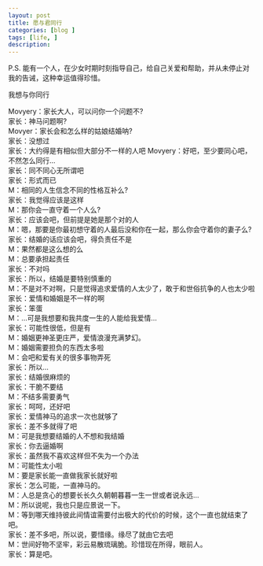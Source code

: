 ```yaml
---
layout: post
title: 愿与君同行
categories: [blog ]
tags: [life, ]
description: 
---
```




P.S. 能有一个人，在少女时期时刻指导自己，给自己关爱和帮助，并从未停止对我的告诫，这种幸运值得珍惜。


我想与你同行

Movyery：家长大人，可以问你一个问题不?   
家长：神马问题啊?   
Movyer：家长会和怎么样的姑娘结婚呐?   
家长：没想过  
家长：大约得是有相似但大部分不一样的人吧
Movyery：好吧，至少要同心吧，不然怎么同行…  
家长：同不同心无所谓吧  
家长：形式而已  
M：相同的人生信念不同的性格互补么?    
家长：我觉得应该是这样  
M：那你会一直守着一个人么?   
家长：应该会吧，但前提是她是那个对的人  
M：嗯，那要是你最初想守着的人最后没和你在一起，那么你会守着你的妻子么?   
家长：结婚的话应该会吧，得负责任不是  
M：果然都是这么想的么  
M：总要承担起责任  
家长：不对吗  
家长：所以，结婚是要特别慎重的  
M：不是对不对啊，只是觉得追求爱情的人太少了，敢于和世俗抗争的人也太少啦  
家长：爱情和婚姻是不一样的啊  
家长：笨蛋  
M：…可是我想要和我共度一生的人能给我爱情…  
家长：可能性很低，但是有  
M：婚姻更神圣更庄严，爱情浪漫充满梦幻。  
M：婚姻需要担负的东西太多啦  
M：会吧和爱有关的很多事物弄死  
家长：所以…  
家长：结婚很麻烦的  
家长：干脆不要结  
M：不结多需要勇气  
家长：呵呵，还好吧  
家长：爱情神马的追求一次也就够了  
家长：差不多就得了吧  
M：可是我想要结婚的人不想和我结婚  
家长：你去逼婚啊  
家长：虽然我不喜欢这样但不失为一个办法  
M：可能性太小啦  
M：要是家长能一直做我家长就好啦  
家长：怎么可能，一直神马的。  
M：人总是贪心的想要长长久久朝朝暮暮一生一世或者说永远…  
M：所以说呢，我也只是应景说一下。  
M：等到哪天维持彼此间情谊需要付出极大的代价的时候，这个一直也就结束了吧。  
家长：差不多吧，所以说，要惜缘。缘尽了就由它去吧  
M：世间好物不坚牢，彩云易散琉璃脆。珍惜现在所得，眼前人。  
家长：算是吧。  